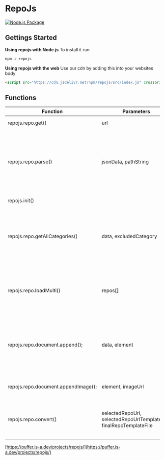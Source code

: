 # RepoJs
[![Node.js Package](https://github.com/KevinAlavik/repojs/actions/workflows/npm-publish-github-packages.yml/badge.svg)](https://github.com/KevinAlavik/repojs/actions/workflows/npm-publish-github-packages.yml)
## Gettings Started
**Using repojs with Node.js**
To install it run
```bash
npm i repojs
```

**Using repojs with the web**
Use our cdn by adding this into your websites body
```html
<script src="https://cdn.jsdelivr.net/npm/repojs/src/index.js" crossorigin="anonymous"></script>
```

## Functions
| Function | Parameters | Score | Note | Example |
|---|---|---|---|---|
| repojs.repo.get() | url | A+ | You need this to get the json data. | repojs.repo.get("https://example.com/example.json"); |
| repojs.repo.parse() | jsonData, pathString | A+ | You need this to parse the outputed jsonData by repojs.repo.get(); pathString is not needed only use it if you want parse a specific array | repojs.repo.parse(data, "META");<br>repojs.repo.parse(data, "Tweaked[1]"); |
| repojs.init() |  | A | Not really needed | repojs.init(); |
| repojs.repo.getAllCategories() | data, excludedCategory | B | Use if you want every array (or other data) other then the selected excludeCategory (wich is basiclly the name of the array you want to exclude | repojs.repo.getAllCategories(data, "META"); |
| repojs.repo.loadMulti() | repos[] | A- | Use if you want to load multiple repos/json sources, use this is you have an array of repos/json sources. | repojs.repo.loadMulti(repos); |
| repojs.repo.document.append(); | data, element | A+ | Use this to append the parsed json data to the element, you can really append anything to the selected element with this. | repojs.repo.document.append(data, document.getElementById('out')); |
| repojs.repo.document.appendImage(); | element, imageUrl | F- | This doesnt seem to work atm. Working on an fix | repojs.repo.document.appendImage(document.getElementById('out'), "https://example.com/example.png"); |
| repojs.repo.convert() | selectedRepoUrl, selectedRepoUrlTemplateFile, finalRepoTemplateFile | E- | This is under developement, this is used to convert one repo format into antoher | repojs.repo.document.convert("https://example.com/example.json", "scarlet", "scylla"); |

[https://puffer.is-a.dev/projects/repojs/](https://puffer.is-a.dev/projects/repojs/)
